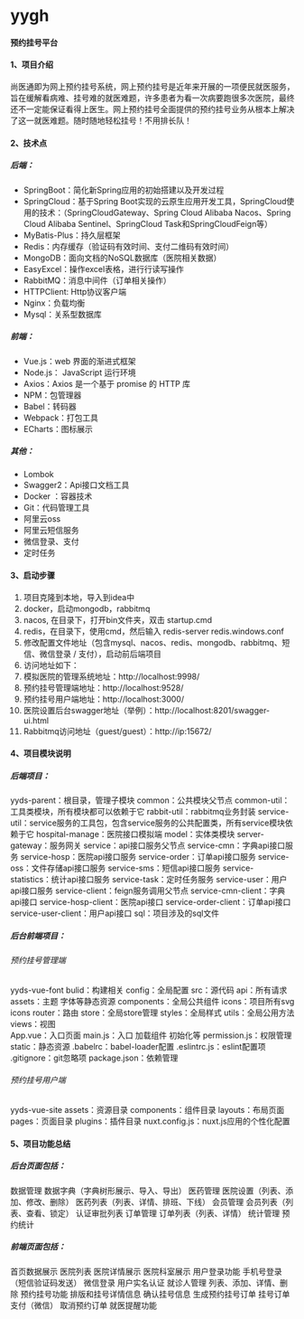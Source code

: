 # yygh
#### **预约挂号平台**

#### 1、项目介绍

尚医通即为网上预约挂号系统，网上预约挂号是近年来开展的一项便民就医服务，旨在缓解看病难、挂号难的就医难题，许多患者为看一次病要跑很多次医院，最终还不一定能保证看得上医生。网上预约挂号全面提供的预约挂号业务从根本上解决了这一就医难题。随时随地轻松挂号！不用排长队！

#### 2、技术点

##### **后端：**

- SpringBoot：简化新Spring应用的初始搭建以及开发过程
- SpringCloud：基于Spring Boot实现的云原生应用开发工具，SpringCloud使用的技术：（SpringCloudGateway、Spring Cloud Alibaba Nacos、Spring Cloud Alibaba Sentinel、SpringCloud Task和SpringCloudFeign等）
- MyBatis-Plus：持久层框架
- Redis：内存缓存（验证码有效时间、支付二维码有效时间）
- MongoDB：面向文档的NoSQL数据库（医院相关数据）
- EasyExcel：操作excel表格，进行行读写操作
- RabbitMQ：消息中间件（订单相关操作）
- HTTPClient: Http协议客户端
- Nginx：负载均衡
- Mysql：关系型数据库

##### **前端：**

- Vue.js：web 界面的渐进式框架
- Node.js： JavaScript 运行环境
- Axios：Axios 是一个基于 promise 的 HTTP 库
- NPM：包管理器
- Babel：转码器
- Webpack：打包工具
- ECharts：图标展示

##### **其他：**

- Lombok
- Swagger2：Api接口文档工具
- Docker ：容器技术
- Git：代码管理工具
- 阿里云oss
- 阿里云短信服务
- 微信登录、支付
- 定时任务

#### 3、启动步骤

1. 项目克隆到本地，导入到idea中
2. docker，启动mongodb，rabbitmq
3. nacos, 在目录下，打开bin文件夹，双击 startup.cmd
4. redis，在目录下，使用cmd，然后输入 redis-server redis.windows.conf
5. 修改配置文件地址（包含mysql、nacos、redis、mongodb、rabbitmq、短信、微信登录 / 支付），启动前后端项目
6. 访问地址如下：
7. 模拟医院的管理系统地址：http://localhost:9998/
8. 预约挂号管理端地址：http://localhost:9528/
9. 预约挂号用户端地址：http://localhost:3000/
10. 医院设置后台swagger地址（举例）：http://localhost:8201/swagger-ui.html
11. Rabbitmq访问地址（guest/guest）：http://ip:15672/

#### 4、项目模块说明

##### **后端项目：**

yyds-parent：根目录，管理子模块
	common：公共模块父节点
		common-util：工具类模块，所有模块都可以依赖于它
		rabbit-util：rabbitmq业务封装
		service-util：service服务的工具包，包含service服务的公共配置类，所有service模块依赖于它
	hospital-manage：医院接口模拟端
	model：实体类模块
	server-gateway：服务网关
	service：api接口服务父节点
		service-cmn：字典api接口服务
		service-hosp：医院api接口服务
		service-order：订单api接口服务
		service-oss：文件存储api接口服务
		service-sms：短信api接口服务
		service-statistics：统计api接口服务
		service-task：定时任务服务
		service-user：用户api接口服务
	service-client：feign服务调用父节点
		service-cmn-client：字典api接口
		service-hosp-client：医院api接口
		service-order-client：订单api接口
		service-user-client：用户api接口
	sql：项目涉及的sql文件

##### **后台前端项目：**

###### 预约挂号管理端

yyds-vue-font
	bulid：构建相关
	config：全局配置
	src：源代码
		api：所有请求
		assets：主题 字体等静态资源
		components：全局公共组件
		icons：项目所有svg icons
		router：路由
		store：全局store管理
		styles：全局样式
		utils：全局公用方法
		views：视图	
		App.vue：入口页面
		main.js：入口 加载组件 初始化等
		permission.js：权限管理
	static：静态资源
	.babelrc：babel-loader配置
	.eslintrc.js：eslint配置项
	.gitignore：git忽略项
	package.json：依赖管理

###### 预约挂号用户端

yyds-vue-site
	assets：资源目录
	components：组件目录
	layouts：布局页面
	pages：页面目录
	plugins：插件目录
	nuxt.config.js：nuxt.js应用的个性化配置

#### 5、项目功能总结

##### 后台页面包括：

数据管理
	数据字典（字典树形展示、导入、导出）
医药管理
	医院设置（列表、添加、修改、删除）
	医药列表（列表、详情、排班、下线）
会员管理
	会员列表（列表、查看、锁定）
	认证审批列表
订单管理
	订单列表（列表、详情）
统计管理
	预约统计

##### 前端页面包括：

首页数据展示
	医院列表
医院详情展示
	医院科室展示
用户登录功能
	手机号登录（短信验证码发送）
	微信登录
用户实名认证
就诊人管理
	列表、添加、详情、删除	
预约挂号功能
	排版和挂号详情信息
	确认挂号信息
	生成预约挂号订单
	挂号订单支付（微信）
	取消预约订单
就医提醒功能


